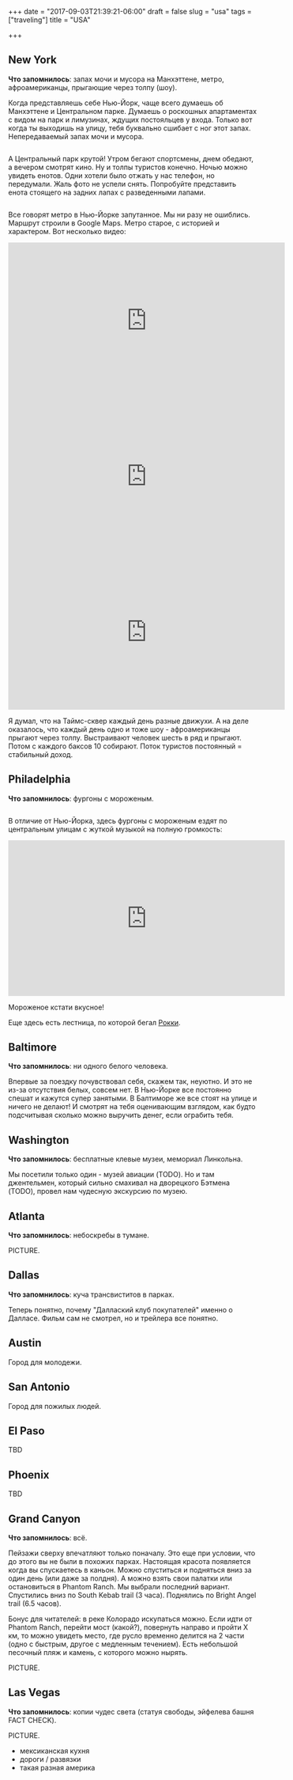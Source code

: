 +++
date = "2017-09-03T21:39:21-06:00"
draft = false
slug = "usa"
tags = ["traveling"]
title = "USA"

+++

## New York

**Что запомнилось**: запах мочи и мусора на Манхэттене, метро, афроамериканцы,
прыгающие через толпу (шоу).

Когда представляешь себе Нью-Йорк, чаще всего думаешь об Манхэттенe и
Центральном парке. Думаешь о роскошных апартаментах с видом на парк и
лимузинах, ждущих постояльцев у входа. Только вот когда ты выходишь на улицу,
тебя буквально сшибает с ног этот запах. Непередаваемый запах мочи и мусора.

<img class="img-rounded" src="/images/posts/2017-09-03-usa/new-york-1.jpg" alt="" title=""/>

А Центральный парк крутой! Утром бегают спортсмены, днем обедают, а вечером
смотрят кино. Ну и толпы туристов конечно. Ночью можно увидеть енотов. Одни
хотели было отжать у нас телефон, но передумали. Жаль фото не успели снять.
Попробуйте представить енота стоящего на задних лапах с разведенными лапами.

<img class="img-rounded" src="/images/posts/2017-09-03-usa/new-york-2.jpg" alt="" title=""/>

Все говорят метро в Нью-Йорке запутанное. Мы ни разу не ошиблись. Маршрут
строили в Google Maps. Метро старое, с историей и характером. Вот несколько видео:

<iframe width="560" height="315" src="https://www.youtube.com/embed/agUF_53fmyw" frameborder="0" allowfullscreen></iframe>

<iframe width="560" height="315" src="https://www.youtube.com/embed/U7ePrBYb2wA" frameborder="0" allowfullscreen></iframe>

<iframe width="560" height="315" src="https://www.youtube.com/embed/aluYo-FSqiw?rel=0" frameborder="0" allowfullscreen></iframe>

Я думал, что на Таймс-сквер каждый день разные движухи. А на деле оказалось,
что каждый день одно и тоже шоу - афроамериканцы прыгают через толпу.
Выстраивают человек шесть в ряд и прыгают. Потом с каждого баксов 10 собирают.
Поток туристов постоянный = стабильный доход.

## Philadelphia

**Что запомнилось**: фургоны с мороженым.

<img class="img-rounded" src="/images/posts/2017-09-03-usa/phily-1.jpg" alt="" title=""/>

В отличие от Нью-Йорка, здесь фургоны с мороженым ездят по центральным улицам с жуткой музыкой на полную громкость:

<iframe width="560" height="315" src="https://www.youtube.com/embed/tag0-8vEAm8?rel=0" frameborder="0" allowfullscreen></iframe>

Мороженое кстати вкусное!

Еще здесь есть лестница, по которой бегал [Рокки](https://ru.wikipedia.org/wiki/%D0%A0%D0%BE%D0%BA%D0%BA%D0%B8_%D0%91%D0%B0%D0%BB%D1%8C%D0%B1%D0%BE%D0%B0).

## Baltimore

**Что запомнилось**: ни одного белого человека.

Впервые за поездку почувствовал себя, скажем так, неуютно. И это не из-за
отсутствия белых, совсем нет. В Нью-Йорке все постоянно спешат и кажутся супер
занятыми. В Балтиморе же все стоят на улице и ничего не делают! И смотрят на
тебя оценивающим взглядом, как будто подсчитывая сколько можно выручить денег,
если ограбить тебя.

## Washington

**Что запомнилось**: бесплатные клевые музеи, мемориал Линкольна.

Мы посетили только один - музей авиации (TODO). Но и там джентельмен, который сильно
смахивал на дворецкого Бэтмена (TODO), провел нам чудесную экскурсию по музею.

## Atlanta

**Что запомнилось**: небоскребы в тумане.

PICTURE.

## Dallas

**Что запомнилось**: куча трансвиститов в парках.

Теперь понятно, почему "Даллаский клуб покупателей" именно о Далласе. Фильм сам не смотрел, но и трейлера все понятно.

## Austin

Город для молодежи.

## San Antonio

Город для пожилых людей.

## El Paso

TBD

## Phoenix

TBD

## Grand Canyon

**Что запомнилось**: всё.

Пейзажи сверху впечатляют только поначалу. Это еще при условии, что до этого вы
не были в похожих парках. Настоящая красота появляется когда вы спускаетесь в
каньон. Можно спуститься и подняться вниз за один день (или даже за полдня). А
можно взять свои палатки или остановиться в Phantom Ranch. Мы выбрали последний
вариант. Спустились вниз по South Kebab trail (3 часа). Поднялись по Bright Angel trail (6.5 часов).

Бонус для читателей: в реке Колорадо искупаться можно. Если идти от Phantom
Ranch, перейти мост (какой?), повернуть направо и пройти X км, то можно увидеть
место, где русло временно делится на 2 части (одно с быстрым, другое с
медленным течением). Есть небольшой песочный пляж и камень, с которого можно
нырять.

PICTURE.

## Las Vegas

**Что запомнилось**: копии чудес света (статуя свободы, эйфелева башня FACT CHECK).

PICTURE.

- мексиканская кухня
- дороги / развязки
- такая разная америка
